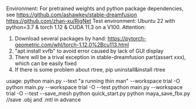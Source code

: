 Environment:
For pretrained weights and python package dependencies, see
https://github.com/ashawkey/stable-dreamfusion
https://github.com/zhan-xu/RigNet
Test environment:
Ubuntu 22 with python=3.7 & torch 1.12 & CUDA 11.3 on a V100.
Attention:
1. Download several packages by hand:
https://pytorch-geometric.com/whl/torch-1.12.0%2Bcu113.html
2. "apt install xvfb" to avoid error caused by lack of GUI display
3. There will be a trival exception in stable-dreamfusion part(assert xxx), which can be easily fixed
4. If there is some problem about rtree, pip uninstall&install rtree



usage:
python main.py --text "a running thin man" --workspace trial -O
python main.py --workspace trial -O --test
python main.py --workspace trial -O --test --save_mesh
python quick_start.py
python maya_save_fbx.py  //save .obj and .mtl in advance
